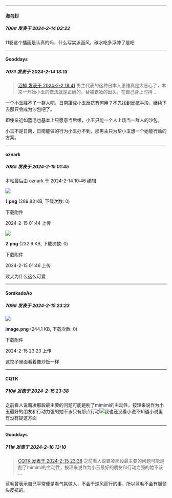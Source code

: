 
*****

####  海鸟封  
##### 706#       发表于 2024-2-14 03:22

11卷这个插画是认真的吗，什么写实派画风，碳水吃多浮肿了是吧


*****

####  Gooddays  
##### 707#       发表于 2024-2-14 13:13

<blockquote><a href="httphttps://bbs.saraba1st.com/2b/forum.php?mod=redirect&amp;goto=findpost&amp;pid=63864733&amp;ptid=1920096" target="_blank">沼蝇 发表于 2024-2-2 18:41</a>
男主代表的这种日本人思维真是太恶心了，本来一开始小玉的做法就是正确的，替被霸凌的出头，在自己身上时持 ...</blockquote>
一个小玉胜不了一群人吧，日南讚成小玉反抗有何用？不先找到反抗手段，继续下去那只会成为沙包吧了。

即使亲近如蓝毛也基本上只愿意当后缓，小玉只能一个人上场当一群人的沙包。

小玉不是日南，日南能做的行为小玉办不到，那男主只为帮小玉想一个她能行动的方案。


*****

####  oznark  
##### 708#       发表于 2024-2-15 01:45

 本帖最后由 oznark 于 2024-2-14 10:46 编辑 

<img src="https://img.saraba1st.com/forum/202402/14/104454nexcmgci1m8b5um7.png" referrerpolicy="no-referrer">

<strong>1.png</strong> (289.83 KB, 下载次数: 0)

下载附件

2024-2-15 01:44 上传

<img src="https://img.saraba1st.com/forum/202402/14/104637pk9k773x0qtwksra.png" referrerpolicy="no-referrer">

<strong>2.png</strong> (232.9 KB, 下载次数: 0)

下载附件

2024-2-15 01:46 上传

败犬为什么这么可爱


*****

####  SorakadoAo  
##### 709#       发表于 2024-2-15 23:23

<img src="https://img.saraba1st.com/forum/202402/15/232333cgckp3chqoqx6pki.png" referrerpolicy="no-referrer">

<strong>image.png</strong> (244.1 KB, 下载次数: 0)

下载附件

2024-2-15 23:23 上传

这饺子里面看着像炒饭一样


*****

####  CQTK  
##### 710#       发表于 2024-2-15 23:38

之前看人说霸凌那段最主要的问题可能是削了mimimi的主动性，按理来说作为小玉最好的朋友和行动力强的她不该只有那点行动<img src="https://static.saraba1st.com/image/smiley/face2017/009.gif" referrerpolicy="no-referrer">我也还没看小说不知道小说里有没有提这方面


*****

####  Gooddays  
##### 711#       发表于 2024-2-16 13:10

<blockquote><a href="httphttps://bbs.saraba1st.com/2b/forum.php?mod=redirect&amp;goto=findpost&amp;pid=63967913&amp;ptid=1920096" target="_blank">CQTK 发表于 2024-2-15 23:38</a>
之前看人说霸凌那段最主要的问题可能是削了mimimi的主动性，按理来说作为小玉最好的朋友和行动力强的她不该 ...</blockquote>
蓝毛曾表示自己平常便是看气氛做人，不会干逆风而行的事，所以蓝毛不会有胆领头反抗的。

